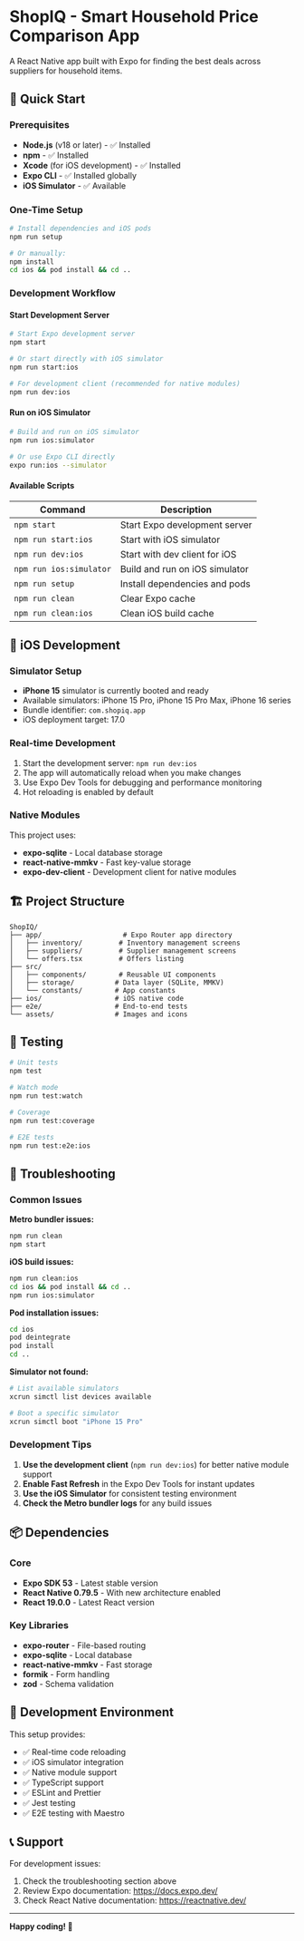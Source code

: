 # ShopIQ - Smart Household Price Comparison App

A React Native app built with Expo for finding the best deals across suppliers for household items.

## 🚀 Quick Start

### Prerequisites

- **Node.js** (v18 or later) - ✅ Installed
- **npm** - ✅ Installed  
- **Xcode** (for iOS development) - ✅ Installed
- **Expo CLI** - ✅ Installed globally
- **iOS Simulator** - ✅ Available

### One-Time Setup

```bash
# Install dependencies and iOS pods
npm run setup

# Or manually:
npm install
cd ios && pod install && cd ..
```

### Development Workflow

#### Start Development Server
```bash
# Start Expo development server
npm start

# Or start directly with iOS simulator
npm run start:ios

# For development client (recommended for native modules)
npm run dev:ios
```

#### Run on iOS Simulator
```bash
# Build and run on iOS simulator
npm run ios:simulator

# Or use Expo CLI directly
expo run:ios --simulator
```

#### Available Scripts

| Command | Description |
|---------|-------------|
| `npm start` | Start Expo development server |
| `npm run start:ios` | Start with iOS simulator |
| `npm run dev:ios` | Start with dev client for iOS |
| `npm run ios:simulator` | Build and run on iOS simulator |
| `npm run setup` | Install dependencies and pods |
| `npm run clean` | Clear Expo cache |
| `npm run clean:ios` | Clean iOS build cache |

## 📱 iOS Development

### Simulator Setup
- **iPhone 15** simulator is currently booted and ready
- Available simulators: iPhone 15 Pro, iPhone 15 Pro Max, iPhone 16 series
- Bundle identifier: `com.shopiq.app`
- iOS deployment target: 17.0

### Real-time Development
1. Start the development server: `npm run dev:ios`
2. The app will automatically reload when you make changes
3. Use Expo Dev Tools for debugging and performance monitoring
4. Hot reloading is enabled by default

### Native Modules
This project uses:
- **expo-sqlite** - Local database storage
- **react-native-mmkv** - Fast key-value storage
- **expo-dev-client** - Development client for native modules

## 🏗️ Project Structure

```
ShopIQ/
├── app/                    # Expo Router app directory
│   ├── inventory/         # Inventory management screens
│   ├── suppliers/         # Supplier management screens
│   └── offers.tsx         # Offers listing
├── src/
│   ├── components/        # Reusable UI components
│   ├── storage/          # Data layer (SQLite, MMKV)
│   └── constants/        # App constants
├── ios/                  # iOS native code
├── e2e/                  # End-to-end tests
└── assets/               # Images and icons
```

## 🧪 Testing

```bash
# Unit tests
npm test

# Watch mode
npm run test:watch

# Coverage
npm run test:coverage

# E2E tests
npm run test:e2e:ios
```

## 🔧 Troubleshooting

### Common Issues

**Metro bundler issues:**
```bash
npm run clean
npm start
```

**iOS build issues:**
```bash
npm run clean:ios
cd ios && pod install && cd ..
npm run ios:simulator
```

**Pod installation issues:**
```bash
cd ios
pod deintegrate
pod install
cd ..
```

**Simulator not found:**
```bash
# List available simulators
xcrun simctl list devices available

# Boot a specific simulator
xcrun simctl boot "iPhone 15 Pro"
```

### Development Tips

1. **Use the development client** (`npm run dev:ios`) for better native module support
2. **Enable Fast Refresh** in the Expo Dev Tools for instant updates
3. **Use the iOS Simulator** for consistent testing environment
4. **Check the Metro bundler logs** for any build issues

## 📦 Dependencies

### Core
- **Expo SDK 53** - Latest stable version
- **React Native 0.79.5** - With new architecture enabled
- **React 19.0.0** - Latest React version

### Key Libraries
- **expo-router** - File-based routing
- **expo-sqlite** - Local database
- **react-native-mmkv** - Fast storage
- **formik** - Form handling
- **zod** - Schema validation

## 🎯 Development Environment

This setup provides:
- ✅ Real-time code reloading
- ✅ iOS simulator integration
- ✅ Native module support
- ✅ TypeScript support
- ✅ ESLint and Prettier
- ✅ Jest testing
- ✅ E2E testing with Maestro

## 📞 Support

For development issues:
1. Check the troubleshooting section above
2. Review Expo documentation: https://docs.expo.dev/
3. Check React Native documentation: https://reactnative.dev/

---

**Happy coding! 🚀**
